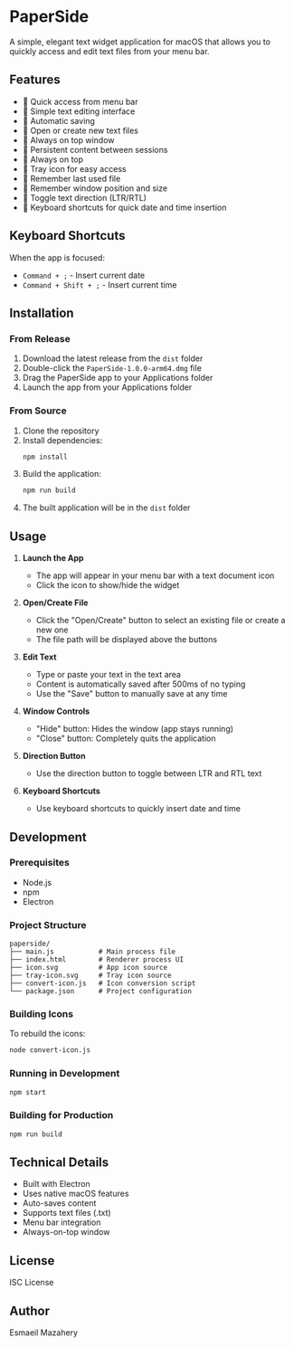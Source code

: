 # PaperSide

A simple, elegant text widget application for macOS that allows you to quickly access and edit text files from your menu bar.

## Features

- 🚀 Quick access from menu bar
- 📝 Simple text editing interface
- 💾 Automatic saving
- 📂 Open or create new text files
- 🎯 Always on top window
- 🔄 Persistent content between sessions
- 🎯 Always on top
- 🎯 Tray icon for easy access
- 🎯 Remember last used file
- 🎯 Remember window position and size
- 🎯 Toggle text direction (LTR/RTL)
- 🎯 Keyboard shortcuts for quick date and time insertion

## Keyboard Shortcuts

When the app is focused:
- `Command + ;` - Insert current date
- `Command + Shift + ;` - Insert current time

## Installation

### From Release
1. Download the latest release from the `dist` folder
2. Double-click the `PaperSide-1.0.0-arm64.dmg` file
3. Drag the PaperSide app to your Applications folder
4. Launch the app from your Applications folder

### From Source
1. Clone the repository
2. Install dependencies:
   ```bash
   npm install
   ```
3. Build the application:
   ```bash
   npm run build
   ```
4. The built application will be in the `dist` folder

## Usage

1. **Launch the App**
   - The app will appear in your menu bar with a text document icon
   - Click the icon to show/hide the widget

2. **Open/Create File**
   - Click the "Open/Create" button to select an existing file or create a new one
   - The file path will be displayed above the buttons

3. **Edit Text**
   - Type or paste your text in the text area
   - Content is automatically saved after 500ms of no typing
   - Use the "Save" button to manually save at any time

4. **Window Controls**
   - "Hide" button: Hides the window (app stays running)
   - "Close" button: Completely quits the application

5. **Direction Button**
   - Use the direction button to toggle between LTR and RTL text

6. **Keyboard Shortcuts**
   - Use keyboard shortcuts to quickly insert date and time

## Development

### Prerequisites
- Node.js
- npm
- Electron

### Project Structure
```
paperside/
├── main.js           # Main process file
├── index.html        # Renderer process UI
├── icon.svg          # App icon source
├── tray-icon.svg     # Tray icon source
├── convert-icon.js   # Icon conversion script
└── package.json      # Project configuration
```

### Building Icons
To rebuild the icons:
```bash
node convert-icon.js
```

### Running in Development
```bash
npm start
```

### Building for Production
```bash
npm run build
```

## Technical Details

- Built with Electron
- Uses native macOS features
- Auto-saves content
- Supports text files (.txt)
- Menu bar integration
- Always-on-top window

## License

ISC License

## Author

Esmaeil Mazahery

